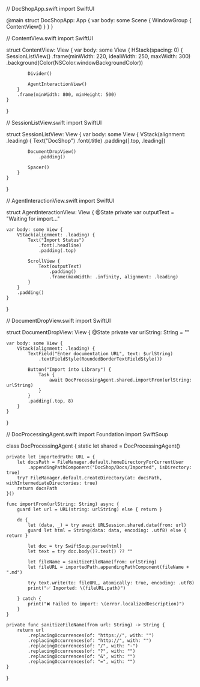 // DocShopApp.swift import SwiftUI

@main struct DocShopApp: App { var body: some Scene { WindowGroup { ContentView() } } }

// ContentView\.swift import SwiftUI

struct ContentView: View { var body: some View { HStack(spacing: 0) { SessionListView() .frame(minWidth: 220, idealWidth: 250, maxWidth: 300) .background(Color(NSColor.windowBackgroundColor))

```
        Divider()

        AgentInteractionView()
    }
    .frame(minWidth: 800, minHeight: 500)
}
```

}

// SessionListView\.swift import SwiftUI

struct SessionListView: View { var body: some View { VStack(alignment: .leading) { Text("DocShop") .font(.title) .padding([.top, .leading])

```
        DocumentDropView()
            .padding()

        Spacer()
    }
}
```

}

// AgentInteractionView\.swift import SwiftUI

struct AgentInteractionView: View { @State private var outputText = "Waiting for import..."

```
var body: some View {
    VStack(alignment: .leading) {
        Text("Import Status")
            .font(.headline)
            .padding(.top)

        ScrollView {
            Text(outputText)
                .padding()
                .frame(maxWidth: .infinity, alignment: .leading)
        }
    }
    .padding()
}
```

}

// DocumentDropView\.swift import SwiftUI

struct DocumentDropView: View { @State private var urlString: String = ""

```
var body: some View {
    VStack(alignment: .leading) {
        TextField("Enter documentation URL", text: $urlString)
            .textFieldStyle(RoundedBorderTextFieldStyle())

        Button("Import into Library") {
            Task {
                await DocProcessingAgent.shared.importFrom(urlString: urlString)
            }
        }
        .padding(.top, 8)
    }
}
```

}

// DocProcessingAgent.swift import Foundation import SwiftSoup

class DocProcessingAgent { static let shared = DocProcessingAgent()

```
private let importedPath: URL = {
    let docsPath = FileManager.default.homeDirectoryForCurrentUser
        .appendingPathComponent("DocShop/Docs/Imported", isDirectory: true)
    try? FileManager.default.createDirectory(at: docsPath, withIntermediateDirectories: true)
    return docsPath
}()

func importFrom(urlString: String) async {
    guard let url = URL(string: urlString) else { return }

    do {
        let (data, _) = try await URLSession.shared.data(from: url)
        guard let html = String(data: data, encoding: .utf8) else { return }

        let doc = try SwiftSoup.parse(html)
        let text = try doc.body()?.text() ?? ""

        let fileName = sanitizeFileName(from: urlString)
        let fileURL = importedPath.appendingPathComponent(fileName + ".md")

        try text.write(to: fileURL, atomically: true, encoding: .utf8)
        print("✅ Imported: \(fileURL.path)")

    } catch {
        print("❌ Failed to import: \(error.localizedDescription)")
    }
}

private func sanitizeFileName(from url: String) -> String {
    return url
        .replacingOccurrences(of: "https://", with: "")
        .replacingOccurrences(of: "http://", with: "")
        .replacingOccurrences(of: "/", with: "-")
        .replacingOccurrences(of: "?", with: "")
        .replacingOccurrences(of: "&", with: "")
        .replacingOccurrences(of: "=", with: "")
}
```

}

